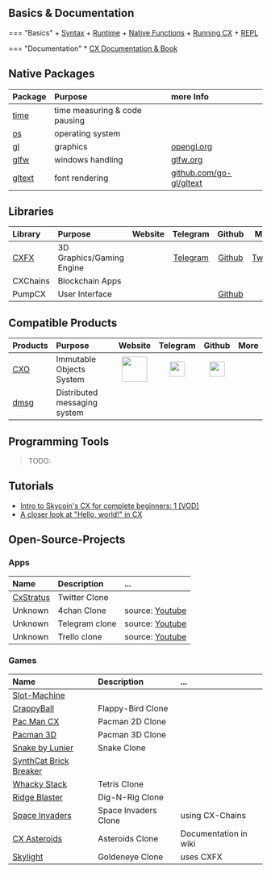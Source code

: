 ## Basics & Documentation

=== "Basics"
    + [Syntax](../basics-syntax)
    + [Runtime](../basics-runtime)
    + [Native Functions](../basics-native-functions)
    + [Running CX](../basics-running-cx)
    + [REPL](../basics-repl)

=== "Documentation"
    * [CX Documentation & Book](https://www.skycoin.com/cx/)

## Native Packages

|Package|Purpose|more Info|
|:--|:--|:--|
|[time](../package-time)|time measuring & code pausing||
|[os](../package-os)|operating system||
|[gl](../package-gl)|graphics|[opengl.org](https://www.opengl.org/resources/libraries/)|
|[glfw](../package-glfw)|windows handling|[glfw.org](https://www.glfw.org/)|
|[gltext](../package-gltext)|font rendering|[github.com/go-gl/gltext](https://github.com/go-gl/gltext)

## Libraries

|Library|Purpose|Website|Telegram|Github|More|
|:--|:--|:--:|:--:|:--:|:--:|
|[CXFX](../../../cxfx/)|3D Graphics/Gaming Engine|| [Telegram](https://t.me/SkyCXFX)|[Github](https://github.com/SkycoinProject/cxfx)|[Twitter](https://twitter.com/skycoincxfx)|
|CXChains|Blockchain Apps|
|PumpCX|User Interface|||[Github](https://github.com/asahi3g/pumpcx)|

<!--|[CXSL](../../CXSL/wiki)|General Utilities||[Telegram](https://t.me/CXLibraries)|[Github](https://github.com/ReewassSquared/CXSL)|
|SkyML|Math & Machine Learning||[Telegram](https://t.me/CXLibraries)||-->

## Compatible Products

|Products|Purpose|Website|Telegram|Github|More|
|:--|:--|:--:|:--:|:--:|:--:|
|[CXO](/software/cxo)|Immutable Objects System|<a href="https://www.skycoin.com/cxo/"> <img src="https://cdn.freebiesupply.com/logos/thumbs/1x/skycoin-logo.png" width="50"></a>|<a href="https://t.me/SkycoinCXO"> <img src="https://upload.wikimedia.org/wikipedia/commons/thumb/8/83/Telegram_2019_Logo.svg/512px-Telegram_2019_Logo.svg.png" width="30"></a>|<a href="http://github.com/skycoin/cxo"> <img src="https://proxy.duckduckgo.com/iu/?u=https%3A%2F%2Fimage.flaticon.com%2Ficons%2Fpng%2F512%2F25%2F25231.png&f=1" width="30"></a>|
|[dmsg](/software/dmsg)|Distributed messaging system|


## Programming Tools

> TODO:
<!--
||Name|OS|Description|
|:--:|:--|--|--|
|<a href="./PT-Visual-Studio-Code"> <img src="https://upload.wikimedia.org/wikipedia/commons/thumb/2/2d/Visual_Studio_Code_1.18_icon.svg/1200px-Visual_Studio_Code_1.18_icon.svg.png" width="30"></a>|[Visual Studio Code](./PT-Visual-Studio-Code) |Windows / macOS / Linux|
||Vim|Windows / macOS / Linux|
|<a href="./PT-Emacs"> <img src="https://lists.gnu.org/archive/html/emacs-devel/2015-10/pngR9b4lzUy39.png" width="30"></a>|[Emacs](./PT-Emacs)|Windows / macOS / Linux|
||Sublime Text|Windows / macOS / Linux|
||GoLand|Windows / macOS / Linux|
|<a href="./PT-Atom"> <img src="https://upload.wikimedia.org/wikipedia/commons/thumb/8/80/Atom_editor_logo.svg/1118px-Atom_editor_logo.svg.png" width="30"></a>|[ATOM](./PT-Atom)|Windows / macOS / Linux|
-->
## Tutorials

<!--### General Programming-->
<!--#### Youtube-->
* [Intro to Skycoin's CX for complete beginners: 1 [VOD]](https://www.youtube.com/watch?v=9V0T8axf4FQ)
* [A closer look at "Hello, world!" in CX](https://www.youtube.com/watch?v=6KdEIpD3RgU)
<!--### App-Design-->
<!--### Game-Design-->

## Open-Source-Projects

### Apps
|Name|Description|...|
|:--|:--|:--|
|[CxStratus](https://github.com/ReewassSquared/cx/tree/cxtweet)|Twitter Clone| |
|Unknown|4chan Clone|source: [Youtube](https://www.youtube.com/watch?v=QmRV3edG1cE&feature=youtu.be) |
|Unknown|Telegram clone|source: [Youtube](https://www.youtube.com/watch?v=QmRV3edG1cE&feature=youtu.be) |
|Unknown|Trello clone|source: [Youtube](https://www.youtube.com/watch?v=QmRV3edG1cE&feature=youtu.be) |

### Games
|Name|Description|...|
|:--|:--|:--|
|[Slot-Machine](https://github.com/galah4d/casino-cx)|
|[CrappyBall](https://github.com/atang152/crappyBall-cx)|Flappy-Bird Clone|
|[Pac Man CX](https://github.com/skycoin/cx-games/tree/master/Pac-Man-CX-by-Galah4d)|Pacman 2D Clone|
|[Pacman 3D](https://github.com/galah4d/pacman-3d)|Pacman 3D Clone
|[Snake by Lunier](https://github.com/skycoin/cx-games/tree/master/Snake-by-Lunier)|Snake Clone|
|[SynthCat Brick Breaker](https://github.com/skycoin/cx-games/tree/master/SynthCat-Brick-Breaker-by-RedCurse)
|[Whacky Stack](https://github.com/skycoin/cx-games/tree/master/Whacky-Stack)|Tetris Clone|
|[Ridge Blaster](https://github.com/skycoin/cx-games/tree/master/ridge-blaster)|Dig-N-Rig Clone|
|[Space Invaders](https://github.com/taekwondouglas/space-invaders)|Space Invaders Clone|using CX-Chains|
|[CX Asteroids](https://github.com/0pcom/cx-asteroids)|Asteroids Clone|Documentation in wiki|
|[Skylight](https://github.com/skycoin/cxfx/tree/master/games/skylight)|Goldeneye Clone|uses CXFX|